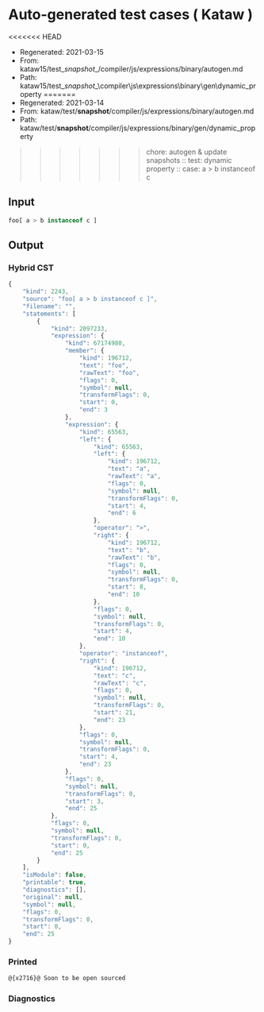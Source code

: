 # Auto-generated test cases ( Kataw )
<<<<<<< HEAD
- Regenerated: 2021-03-15
- From: kataw15/test\__snapshot__/compiler/js/expressions/binary/autogen.md
- Path: kataw15/test\__snapshot__\compiler\js\expressions\binary\gen\dynamic_property
=======
- Regenerated: 2021-03-14
- From: kataw/test/__snapshot__/compiler/js/expressions/binary/autogen.md
- Path: kataw/test/__snapshot__/compiler/js/expressions/binary/gen/dynamic_property
>>>>>>> chore: autogen & update snapshots
> :: test: dynamic property
> :: case: a > b instanceof c
## Input

`````js
foo[ a > b instanceof c ]
`````

## Output

### Hybrid CST

```javascript
{
    "kind": 2243,
    "source": "foo[ a > b instanceof c ]",
    "filename": "",
    "statements": [
        {
            "kind": 2097233,
            "expression": {
                "kind": 67174980,
                "member": {
                    "kind": 196712,
                    "text": "foo",
                    "rawText": "foo",
                    "flags": 0,
                    "symbol": null,
                    "transformFlags": 0,
                    "start": 0,
                    "end": 3
                },
                "expression": {
                    "kind": 65563,
                    "left": {
                        "kind": 65563,
                        "left": {
                            "kind": 196712,
                            "text": "a",
                            "rawText": "a",
                            "flags": 0,
                            "symbol": null,
                            "transformFlags": 0,
                            "start": 4,
                            "end": 6
                        },
                        "operator": ">",
                        "right": {
                            "kind": 196712,
                            "text": "b",
                            "rawText": "b",
                            "flags": 0,
                            "symbol": null,
                            "transformFlags": 0,
                            "start": 8,
                            "end": 10
                        },
                        "flags": 0,
                        "symbol": null,
                        "transformFlags": 0,
                        "start": 4,
                        "end": 10
                    },
                    "operator": "instanceof",
                    "right": {
                        "kind": 196712,
                        "text": "c",
                        "rawText": "c",
                        "flags": 0,
                        "symbol": null,
                        "transformFlags": 0,
                        "start": 21,
                        "end": 23
                    },
                    "flags": 0,
                    "symbol": null,
                    "transformFlags": 0,
                    "start": 4,
                    "end": 23
                },
                "flags": 0,
                "symbol": null,
                "transformFlags": 0,
                "start": 3,
                "end": 25
            },
            "flags": 0,
            "symbol": null,
            "transformFlags": 0,
            "start": 0,
            "end": 25
        }
    ],
    "isModule": false,
    "printable": true,
    "diagnostics": [],
    "original": null,
    "symbol": null,
    "flags": 0,
    "transformFlags": 0,
    "start": 0,
    "end": 25
}
```

### Printed

```javascript
@{x2716}@ Soon to be open sourced
```

### Diagnostics

```javascript

```

